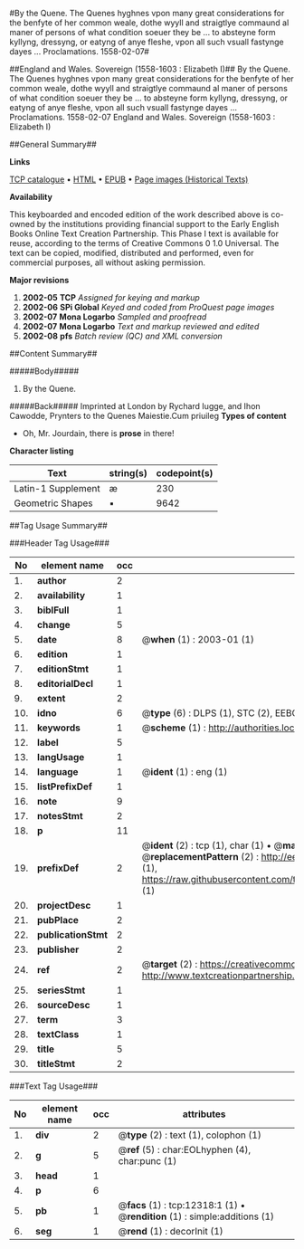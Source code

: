 #By the Quene. The Quenes hyghnes vpon many great considerations for the benfyte of her common weale, dothe wyyll and straigtlye commaund al maner of persons of what condition soeuer they be ... to absteyne form kyllyng, dressyng, or eatyng of anye fleshe, vpon all such vsuall fastynge dayes ... Proclamations. 1558-02-07#

##England and Wales. Sovereign (1558-1603 : Elizabeth I)##
By the Quene. The Quenes hyghnes vpon many great considerations for the benfyte of her common weale, dothe wyyll and straigtlye commaund al maner of persons of what condition soeuer they be ... to absteyne form kyllyng, dressyng, or eatyng of anye fleshe, vpon all such vsuall fastynge dayes ...
Proclamations. 1558-02-07
England and Wales. Sovereign (1558-1603 : Elizabeth I)

##General Summary##

**Links**

[TCP catalogue](http://www.ota.ox.ac.uk/tcp/)  • 
[HTML](http://tei.it.ox.ac.uk/tcp/Texts-HTML/free/A21/A21587.html)  • 
[EPUB](http://tei.it.ox.ac.uk/tcp/Texts-EPUB/free/A21/A21587.epub) • 
[Page images (Historical Texts)](https://data.historicaltexts.jisc.ac.uk/view?pubId=eebo-99847289e&pageId=eebo-99847289e-12318-1)

**Availability**

This keyboarded and encoded edition of the
	       work described above is co-owned by the institutions
	       providing financial support to the Early English Books
	       Online Text Creation Partnership. This Phase I text is
	       available for reuse, according to the terms of Creative
	       Commons 0 1.0 Universal. The text can be copied,
	       modified, distributed and performed, even for
	       commercial purposes, all without asking permission.

**Major revisions**

1. __2002-05__ __TCP__ *Assigned for keying and markup*
1. __2002-06__ __SPi Global__ *Keyed and coded from ProQuest page images*
1. __2002-07__ __Mona Logarbo__ *Sampled and proofread*
1. __2002-07__ __Mona Logarbo__ *Text and markup reviewed and edited*
1. __2002-08__ __pfs__ *Batch review (QC) and XML conversion*

##Content Summary##

#####Body#####

1. By the Quene.

#####Back#####
Imprinted at London by Rychard Iugge, and Ihon Cawodde, Prynters to the Quenes Maiestie.Cum priuileg
**Types of content**

  * Oh, Mr. Jourdain, there is **prose** in there!

**Character listing**


|Text|string(s)|codepoint(s)|
|---|---|---|
|Latin-1 Supplement|æ|230|
|Geometric Shapes|▪|9642|

##Tag Usage Summary##

###Header Tag Usage###

|No|element name|occ|attributes|
|---|---|---|---|
|1.|__author__|2||
|2.|__availability__|1||
|3.|__biblFull__|1||
|4.|__change__|5||
|5.|__date__|8| @__when__ (1) : 2003-01 (1)|
|6.|__edition__|1||
|7.|__editionStmt__|1||
|8.|__editorialDecl__|1||
|9.|__extent__|2||
|10.|__idno__|6| @__type__ (6) : DLPS (1), STC (2), EEBO-CITATION (1), PROQUEST (1), VID (1)|
|11.|__keywords__|1| @__scheme__ (1) : http://authorities.loc.gov/ (1)|
|12.|__label__|5||
|13.|__langUsage__|1||
|14.|__language__|1| @__ident__ (1) : eng (1)|
|15.|__listPrefixDef__|1||
|16.|__note__|9||
|17.|__notesStmt__|2||
|18.|__p__|11||
|19.|__prefixDef__|2| @__ident__ (2) : tcp (1), char (1)  •  @__matchPattern__ (2) : ([0-9\-]+):([0-9IVX]+) (1), (.+) (1)  •  @__replacementPattern__ (2) : http://eebo.chadwyck.com/downloadtiff?vid=$1&page=$2 (1), https://raw.githubusercontent.com/textcreationpartnership/Texts/master/tcpchars.xml#$1 (1)|
|20.|__projectDesc__|1||
|21.|__pubPlace__|2||
|22.|__publicationStmt__|2||
|23.|__publisher__|2||
|24.|__ref__|2| @__target__ (2) : https://creativecommons.org/publicdomain/zero/1.0/ (1), http://www.textcreationpartnership.org/docs/. (1)|
|25.|__seriesStmt__|1||
|26.|__sourceDesc__|1||
|27.|__term__|3||
|28.|__textClass__|1||
|29.|__title__|5||
|30.|__titleStmt__|2||


###Text Tag Usage###

|No|element name|occ|attributes|
|---|---|---|---|
|1.|__div__|2| @__type__ (2) : text (1), colophon (1)|
|2.|__g__|5| @__ref__ (5) : char:EOLhyphen (4), char:punc (1)|
|3.|__head__|1||
|4.|__p__|6||
|5.|__pb__|1| @__facs__ (1) : tcp:12318:1 (1)  •  @__rendition__ (1) : simple:additions (1)|
|6.|__seg__|1| @__rend__ (1) : decorInit (1)|
